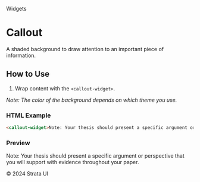 <p class="section-text">Widgets</p>

# Callout

A shaded background to draw attention to an important piece of information.

## How to Use

1. Wrap content with the `<callout-widget>`.

_Note: The color of the background depends on which theme you use._

### HTML Example

```html
<callout-widget>Note: Your thesis should present a specific argument or perspective that you will support with evidence throughout your paper.</callout-widget>
```

### Preview

<div class="example-container">
  <callout-widget>Note: Your thesis should present a specific argument or perspective that you will support with evidence throughout your paper.</callout-widget>
</div>

<div class="footer">
  <p>&copy; 2024 Strata UI</p>
</div>
